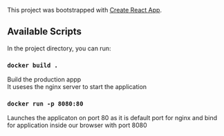 This project was bootstrapped with [Create React App](https://github.com/facebook/create-react-app).

## Available Scripts

In the project directory, you can run:

### `docker build .`

Build the production appp<br />
It useses the nginx server to start the application



### `docker run -p 8080:80`

Launches the applicaton on port 80 as it is default port for nginx and bind for application inside our browser with port 8080<br />

